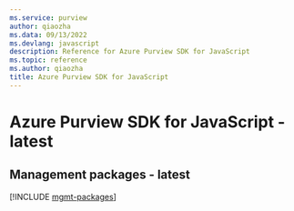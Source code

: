 ```yaml
---
ms.service: purview
author: qiaozha
ms.data: 09/13/2022
ms.devlang: javascript
description: Reference for Azure Purview SDK for JavaScript
ms.topic: reference
ms.author: qiaozha
title: Azure Purview SDK for JavaScript
---
```

# Azure Purview SDK for JavaScript - latest

## Management packages - latest
[!INCLUDE [mgmt-packages](purview-mgmt-index.md)]